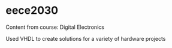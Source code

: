 # eece2030
Content from course: Digital Electronics

Used VHDL to create solutions for a variety of hardware projects